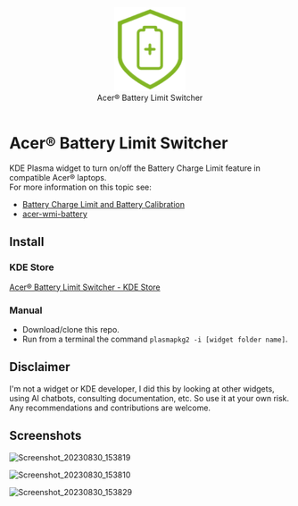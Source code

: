 <div align="center">
<picture>
  <source media="(prefers-color-scheme: dark)" srcset="logo.png">
  <img alt="Logo" src="logo.png" height="150px">
</picture>
<br>
Acer® Battery Limit Switcher
</div>
<br>

# Acer® Battery Limit Switcher
KDE Plasma widget to turn on/off the Battery Charge Limit feature in compatible Acer® laptops.  
For more information on this topic see: 
- [Battery Charge Limit and Battery Calibration](https://community.acer.com/en/kb/articles/140-calibrate-your-battery-using-acer-care-center)
- [acer-wmi-battery](https://github.com/frederik-h/acer-wmi-battery)

## Install

### KDE Store
[Acer® Battery Limit Switcher - KDE Store](https://store.kde.org/p/2079000/)

### Manual
- Download/clone this repo.
- Run from a terminal the command `plasmapkg2 -i [widget folder name]`.

## Disclaimer
I'm not a widget or KDE developer, I did this by looking at other widgets, using AI chatbots, consulting documentation, etc. So use it at your own risk.
Any recommendations and contributions are welcome.

## Screenshots

![Screenshot_20230830_153819](https://github.com/enielrodriguez/acer-battery-limit-switcher/assets/31964610/aa8f2f4b-6e99-455d-8aa7-a69ba3af1055)

![Screenshot_20230830_153810](https://github.com/enielrodriguez/acer-battery-limit-switcher/assets/31964610/e5d4ac73-49ea-483f-819e-8597745c67f5)

![Screenshot_20230830_153829](https://github.com/enielrodriguez/acer-battery-limit-switcher/assets/31964610/ef0f13ee-52b6-4eb7-b77f-556d7c212f56)

